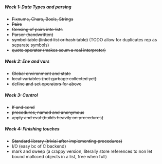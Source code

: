 ##### Week 1: Data Types and parsing
+ ~~Fixnums, Chars, Bools, Strings~~
+ ~~Pairs~~
+ ~~Consing of pairs into lists~~
+ ~~Parser (handwritten)~~
+ ~~symbol table (linked list or hash table)~~ (TODO allow for duplicates rep as
separate symbols)
+ ~~quote operator (makes scum a real interpreter)~~

##### Week 2: Env and vars
+ ~~Global environment and state~~
+ ~~local variables (not garbage collected yet)~~
+ ~~define and set operators for above~~

##### Week 3: Control
+ ~~If and cond~~
+ ~~procedures, named and anonymous~~
+ ~~apply and eval (builds heavily on procedures)~~

##### Week 4: Finishing touches
+ ~~Standard library (trivial after implementing procedures)~~
+ I/O (easy bc of C backend)
+ mark and sweep (a crappy version, literally store references to non let bound malloced objects in a list, free when full)
